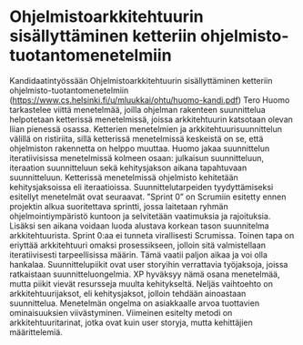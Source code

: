 # Ohjelmistoarkkitehtuurin sisällyttäminen ketteriin ohjelmisto-tuotantomenetelmiin
Kandidaatintyössään Ohjelmistoarkkitehtuurin sisällyttäminen ketteriin ohjelmisto-tuotantomenetelmiin (https://www.cs.helsinki.fi/u/mluukkai/ohtu/huomo-kandi.pdf) Tero Huomo tarkastelee viittä menetelmää, joilla ohjelman rakenteen suunnittelua helpotetaan ketterissä menetelmissä, joissa arkkitehtuurin katsotaan olevan liian pienessä osassa. Ketterien menetelmien ja arkkitehtuurisuunnittelun välillä on ristiriita, sillä ketterissä menetelmissä keskeistä on se, että ohjelmiston rakennetta on helppo muuttaa.
Huomo jakaa suunnittelun iteratiivisissa menetelmissä kolmeen osaan: julkaisun suunnitteluun, iteraation suunnitteluun sekä kehitysjakson aikana tapahtuvaan suunnitteluun. Ketterissä menetelmissä ohjelmisto kehitetään kehitysjaksoissa eli iteraatioissa.
Suunnittelutarpeiden tyydyttämiseksi esitellyt menetelmät ovat seuraavat. ”Sprint 0” on Scrumiin esitetty ennen projektin alkua suoritettava sprintti, jossa laitetaan ryhmän ohjelmointiympäristö kuntoon ja selvitetään vaatimuksia ja rajoituksia. Lisäksi sen aikana voidaan luoda alustava korkean tason suunnitelma arkkitehtuurista. Sprint 0:aa ei tunneta virallisesti Scrumissa. Toinen tapa on eriyttää arkkitehtuuri omaksi prosessikseen, jolloin sitä valmistellaan iteratiivisesti tarpeellisissa määrin. Tämä vaatii paljon aikaa ja voi olla hankalaa. Suunnittelupiikit ovat user storyihin verrattavia työjaksoja, joissa ratkaistaan suunnitteluongelmia. XP hyväksyy nämä osana menetelmää, mutta piikit vievät resursseja muulta kehitykseltä. Neljäs vaihtoehto on arkkitehtuurijaksot, eli kehitysjaksot, jolloin tehdään ainoastaan suunnittelua. Menetelmän ongelma on asiakkaalle arvoa tuottavien ominaisuuksien viivästyminen. Viimeinen esitelty metodi on arkkitehtuuritarinat, jotka ovat kuin user storyja, mutta kehittäjien määrittelemiä.

